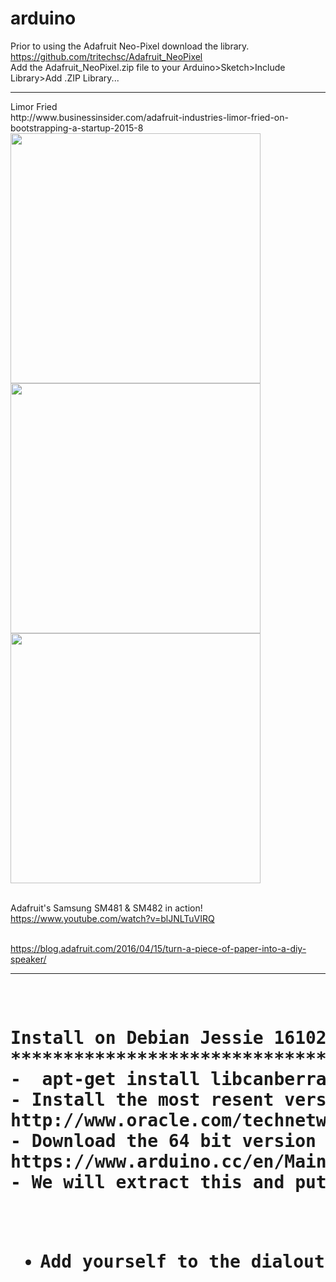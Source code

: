 # arduino
Prior to using the Adafruit Neo-Pixel download the library.
https://github.com/tritechsc/Adafruit_NeoPixel
<br /> Add the Adafruit_NeoPixel.zip file  to your Arduino>Sketch>Include Library>Add .ZIP Library...
<hr />
Limor Fried
<br />http://www.businessinsider.com/adafruit-industries-limor-fried-on-bootstrapping-a-startup-2015-8
<br /> <img src ="https://github.com/tritechsc/arduino/blob/master/img/lady_ada_building.jpg" width = "400">
<img src ="https://github.com/tritechsc/arduino/blob/master/img/lady_ada_machine.jpg" width = "400">
<img src ="https://github.com/tritechsc/arduino/blob/master/img/lady_ada_neo.jpg" width = "400">

<br />Adafruit's Samsung SM481 & SM482 in action!
<br />https://www.youtube.com/watch?v=blJNLTuVIRQ

<br /> https://blog.adafruit.com/2016/04/15/turn-a-piece-of-paper-into-a-diy-speaker/
<hr />
<pre>
<h1>
Install on Debian Jessie 161027 cwcoleman
***********************************************
-  apt-get install libcanberra-gtk-module
- Install the most resent version of jdk and jre
http://www.oracle.com/technetwork/java/javase/downloads/index.html
- Download the 64 bit version of Arduino
https://www.arduino.cc/en/Main/Software
- We will extract this and put it in an /opt/arduino directory

- Add yourself to the dialout group


</h1>
</pre>
